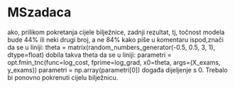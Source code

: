 # MSzadaca
ako, prilikom pokretanja cijele bilježnice, zadnji rezultat, tj, točnost modela bude 44% ili neki drugi broj, a ne 84% kako piše u komentaru ispod,znači da se u liniji: theta = matrix(random_numbers_generator(-0.5, 0.5, 3, 1), dtype=float)
dobila takva theta da se u liniji: parametri = opt.fmin_tnc(func=log_cost, fprime=log_grad, x0=theta, args=(X_exams, y_exams))
parametri = np.array(parametri[0])
događa dijeljenje s 0. Trebalo bi ponovno pokrenuti cijelu bilježnicu.
